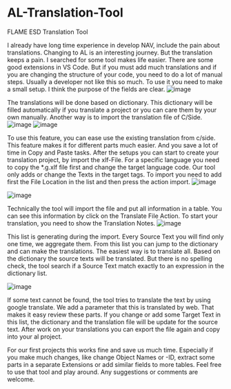 # AL-Translation-Tool
FLAME ESD Translation Tool

I already have long time experience in develop NAV, include the pain about translations. Changing to AL is an interesting journey. But the translation keeps a pain. I searched for some tool makes life easier. There are some good extensions in VS Code. But if you must add much translations and if you are changing the structure of your code, you need to do a lot of manual steps. Usually a developer not like this so much. 
To use it you need to make a small setup. I think the purpose of the fields are clear.
 ![image](https://user-images.githubusercontent.com/54331456/188576747-048ca108-11eb-4064-8e92-55e0649962c2.png)

The translations will be done based on dictionary. This dictionary will be filled automatically if you translate a project or you can care them by your own manually. Another way is to import the translation file of C/Side.
 ![image](https://user-images.githubusercontent.com/54331456/188576818-eb500bd3-a872-4066-a233-6557eccac7d5.png)
![image](https://user-images.githubusercontent.com/54331456/188576852-ffd9bd95-ae6f-42e1-81cc-0aeb51868fad.png)

 
To use this feature, you can ease use the existing translation from c/side. This feature makes it for different parts much easier. And you save a lot of time in Copy and Paste tasks.
After the setups you can start to create your translation project, by import the xlf-File. For a specific language you need to copy the *.g.xlf file first and change the target language code. Our tool only adds or change the Texts in the target tags. To import you need to add first the File Location in the list and then press the action import.
![image](https://user-images.githubusercontent.com/54331456/188576897-d7c9a22b-2dcd-46b2-b74b-01bb11e91301.png)
  
![image](https://user-images.githubusercontent.com/54331456/188576979-62975f60-bdae-4f23-945b-45bb381763a8.png)
  
Technically the tool will import the file and put all information in a table. You can see this information by click on the Translate File Action.
To start your translation, you need to show the Translation Notes.
![image](https://user-images.githubusercontent.com/54331456/188576945-3ef24910-23f1-4d51-92ea-5245e27c01d2.png)
 
 
This list is generating during the import. Every Source Text you will find only one time, we aggregate them. From this list you can jump to the dictionary and can make the translations. The easiest way is to translate all. Based on the dictionary the source texts will be translated. But there is no spelling check, the tool search if a Source Text match exactly to an expression in the dictionary list.
 
 ![image](https://user-images.githubusercontent.com/54331456/188577024-df3e0346-96d8-4832-9819-93d15e00c8cf.png)

If some text cannot be found, the tool tries to translate the text by using google translate. We add a parameter that this is translated by web. That makes it easy review these parts. If you change or add some Target Text in this list, the dictionary and the translation file will be update for the source text.
After work on your translations you can export the file again and copy into your al project.

For our first projects this works fine and save us much time. Especially if you make much changes, like change Object Names or -ID, extract some parts in a separate Extensions or add similar fields to more tables. Feel free to use that tool and play around. Any suggestions or comments are welcome.

 







